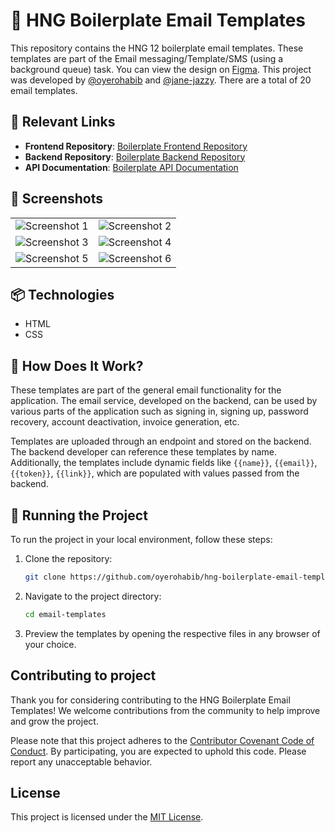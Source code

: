 # 📧 HNG Boilerplate Email Templates

This repository contains the HNG 12 boilerplate email templates. These templates are part of the Email messaging/Template/SMS (using a background queue) task. You can view the design on [Figma](https://www.figma.com/design/VEItfX6St5NSAqqNHImcxD/HNG-Boilerplate-Designs?node-id=7-8277&m=dev). This project was developed by [@oyerohabib](https://github.com/oyerohabib/) and [@jane-jazzy](jane.ahone.eloundou@gmail.com). There are a total of 20 email templates.

## 🔗 Relevant Links

- **Frontend Repository**: [Boilerplate Frontend Repository](https://github.com/hngprojects/hng_boilerplate_nextjs)
- **Backend Repository**: [Boilerplate Backend Repository](https://github.com/hngprojects/hng_boilerplate_nestjs)
- **API Documentation**: [Boilerplate API Documentation](https://deployment.api-nestjs.boilerplate.hng.tech/api/docs)

## 📸 Screenshots

|                                                   |                                                   |
| :-----------------------------------------------: | :-----------------------------------------------: |
| ![Screenshot 1](https://i.imgur.com/poBNEMH.jpeg) | ![Screenshot 2](https://i.imgur.com/GMW3VXn.jpeg) |
| ![Screenshot 3](https://i.imgur.com/zw9BXUn.jpeg) | ![Screenshot 4](https://i.imgur.com/S0zai60.jpeg) |
| ![Screenshot 5](https://i.imgur.com/PEVn1BC.jpeg) | ![Screenshot 6](https://i.imgur.com/zfy84d7.jpeg) |

## 📦 Technologies

- HTML
- CSS

## 🤔 How Does It Work?

These templates are part of the general email functionality for the application. The email service, developed on the backend, can be used by various parts of the application such as signing in, signing up, password recovery, account deactivation, invoice generation, etc.

Templates are uploaded through an endpoint and stored on the backend. The backend developer can reference these templates by name. Additionally, the templates include dynamic fields like `{{name}}`, `{{email}}`, `{{token}}`, `{{link}}`, which are populated with values passed from the backend.

## 🚦 Running the Project

To run the project in your local environment, follow these steps:

1. Clone the repository:

   ```bash
   git clone https://github.com/oyerohabib/hng-boilerplate-email-templates.git email-templates
   ```

2. Navigate to the project directory:

   ```bash
   cd email-templates
   ```

3. Preview the templates by opening the respective files in any browser of your choice.

## Contributing to project

Thank you for considering contributing to the HNG Boilerplate Email Templates! We welcome contributions from the community to help improve and grow the project.

Please note that this project adheres to the [Contributor Covenant Code of Conduct](CONTRIBUTING.md). By participating, you are expected to uphold this code. Please report any unacceptable behavior.

## License

This project is licensed under the [MIT License](LICENSE).
